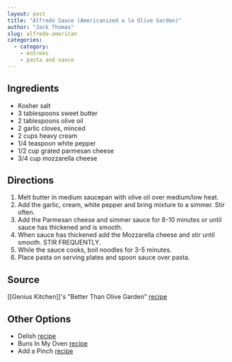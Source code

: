 ```yaml
---
layout: post
title: "Alfredo Sauce (Americanized a la Olive Garden)"
author: "Jack Thomas"
slug: alfredo-american
categories:
  - category:
    - entrees
    - pasta and sauce
---
```


## Ingredients

- Kosher salt
- 3 tablespoons sweet butter
- 2 tablespoons olive oil
- 2 garlic cloves, minced
- 2 cups heavy cream
- 1/4 teaspoon white pepper
- 1/2 cup grated parmesan cheese
- 3/4 cup mozzarella cheese

## Directions

1. Melt butter in medium saucepan with olive oil over medium/low heat.
2. Add the garlic, cream, white pepper and bring mixture to a simmer. Stir often.
3. Add the Parmesan cheese and simmer sauce for 8-10 minutes or until sauce has thickened and is smooth.
4. When sauce has thickened add the Mozzarella cheese and stir until smooth. STIR FREQUENTLY.
5. While the sauce cooks, boil noodles for 3-5 minutes.
6. Place pasta on serving plates and spoon sauce over pasta.

## Source

[[Genius Kitchen]]'s "Better Than Olive Garden" [recipe](http://www.geniuskitchen.com/recipe/better-than-olive-garden-alfredo-sauce-141983)

## Other Options

- Delish [recipe](http://www.delish.com/cooking/recipe-ideas/recipes/a55312/best-homemade-fettuccine-alfredo-recipe/)
- Buns In My Oven [recipe](https://www.bunsinmyoven.com/homemade-alfredo-sauce/)
- Add a Pinch [recipe](https://addapinch.com/alfredo-sauce-recipe/)
